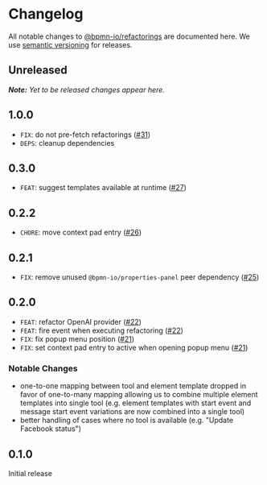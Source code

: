 # Changelog

All notable changes to [@bpmn-io/refactorings](https://github.com/bpmn-io/refactorings) are documented here. We use [semantic versioning](http://semver.org/) for releases.

## Unreleased

___Note:__ Yet to be released changes appear here._

## 1.0.0

* `FIX`: do not pre-fetch refactorings ([#31](https://github.com/bpmn-io/refactorings/pull/31))
* `DEPS`: cleanup dependencies

## 0.3.0

* `FEAT`: suggest templates available at runtime ([#27](https://github.com/bpmn-io/refactorings/pull/27))

## 0.2.2

* `CHORE`: move context pad entry ([#26](https://github.com/bpmn-io/refactorings/pull/26))

## 0.2.1

* `FIX`: remove unused `@bpmn-io/properties-panel` peer dependency ([#25](https://github.com/bpmn-io/refactorings/pull/25))

## 0.2.0

* `FEAT`: refactor OpenAI provider ([#22](https://github.com/bpmn-io/refactorings/pull/22))
* `FEAT`: fire event when executing refactoring ([#22](https://github.com/bpmn-io/refactorings/pull/22))
* `FIX`: fix popup menu position ([#21](https://github.com/bpmn-io/refactorings/pull/21))
* `FIX`: set context pad entry to active when opening popup menu ([#21](https://github.com/bpmn-io/refactorings/pull/21))

### Notable Changes

* one-to-one mapping between tool and element template dropped in favor of one-to-many mapping allowing us to combine multiple element templates into single tool (e.g. element templates with start event and message start event variations are now combined into a single tool)
* better handling of cases where no tool is available (e.g. "Update Facebook status")

## 0.1.0

Initial release